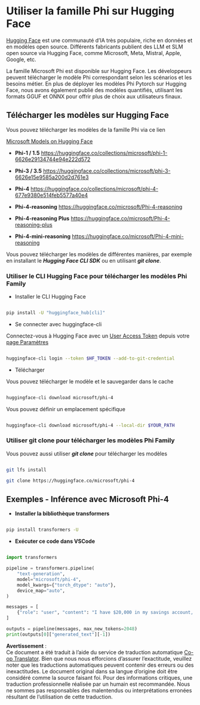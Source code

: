 <!--
CO_OP_TRANSLATOR_METADATA:
{
  "original_hash": "624fe133fba62773979d45f54519f7bb",
  "translation_date": "2025-05-07T15:09:06+00:00",
  "source_file": "md/01.Introduction/02/01.HF.md",
  "language_code": "fr"
}
-->
# **Utiliser la famille Phi sur Hugging Face**


[Hugging Face](https://huggingface.co/) est une communauté d’IA très populaire, riche en données et en modèles open source. Différents fabricants publient des LLM et SLM open source via Hugging Face, comme Microsoft, Meta, Mistral, Apple, Google, etc.

La famille Microsoft Phi est disponible sur Hugging Face. Les développeurs peuvent télécharger le modèle Phi correspondant selon les scénarios et les besoins métier. En plus de déployer les modèles Phi Pytorch sur Hugging Face, nous avons également publié des modèles quantifiés, utilisant les formats GGUF et ONNX pour offrir plus de choix aux utilisateurs finaux.


## **Télécharger les modèles sur Hugging Face**

Vous pouvez télécharger les modèles de la famille Phi via ce lien

[Microsoft Models on Hugging Face](https://huggingface.co/microsoft)

-  **Phi-1 / 1.5** https://huggingface.co/collections/microsoft/phi-1-6626e29134744e94e222d572

-  **Phi-3 / 3.5** https://huggingface.co/collections/microsoft/phi-3-6626e15e9585a200d2d761e3

-  **Phi-4** https://huggingface.co/collections/microsoft/phi-4-677e9380e514feb5577a40e4

- **Phi-4-reasoning** https://huggingface.co/microsoft/Phi-4-reasoning

- **Phi-4-reasoning Plus** https://huggingface.co/microsoft/Phi-4-reasoning-plus 

- **Phi-4-mini-reasoning** https://huggingface.co/microsoft/Phi-4-mini-reasoning

Vous pouvez télécharger les modèles de différentes manières, par exemple en installant le ***Hugging Face CLI SDK*** ou en utilisant ***git clone***.

### **Utiliser le CLI Hugging Face pour télécharger les modèles Phi Family**

- Installer le CLI Hugging Face

```bash

pip install -U "huggingface_hub[cli]"

```

- Se connecter avec huggingface-cli

Connectez-vous à Hugging Face avec un [User Access Token](https://huggingface.co/docs/hub/security-tokens) depuis votre [page Paramètres](https://huggingface.co/settings/tokens)


```bash

huggingface-cli login --token $HF_TOKEN --add-to-git-credential

```

- Télécharger


Vous pouvez télécharger le modèle et le sauvegarder dans le cache

```bash

huggingface-cli download microsoft/phi-4

```

Vous pouvez définir un emplacement spécifique


```bash

huggingface-cli download microsoft/phi-4 --local-dir $YOUR_PATH

```


### **Utiliser git clone pour télécharger les modèles Phi Family**

Vous pouvez aussi utiliser ***git clone*** pour télécharger les modèles

```bash

git lfs install

git clone https://huggingface.co/microsoft/phi-4

```

## **Exemples - Inférence avec Microsoft Phi-4**

- **Installer la bibliothèque transformers**

```bash

pip install transformers -U

```

- **Exécuter ce code dans VSCode**

```python

import transformers

pipeline = transformers.pipeline(
    "text-generation",
    model="microsoft/phi-4",
    model_kwargs={"torch_dtype": "auto"},
    device_map="auto",
)

messages = [
    {"role": "user", "content": "I have $20,000 in my savings account, where I receive a 4% profit per year and payments twice a year. Can you please tell me how long it will take for me to become a millionaire? Also, can you please explain the math step by step as if you were explaining it to an uneducated person?"},
]

outputs = pipeline(messages, max_new_tokens=2048)
print(outputs[0]["generated_text"][-1])

```

**Avertissement** :  
Ce document a été traduit à l’aide du service de traduction automatique [Co-op Translator](https://github.com/Azure/co-op-translator). Bien que nous nous efforcions d’assurer l’exactitude, veuillez noter que les traductions automatiques peuvent contenir des erreurs ou des inexactitudes. Le document original dans sa langue d’origine doit être considéré comme la source faisant foi. Pour des informations critiques, une traduction professionnelle réalisée par un humain est recommandée. Nous ne sommes pas responsables des malentendus ou interprétations erronées résultant de l’utilisation de cette traduction.